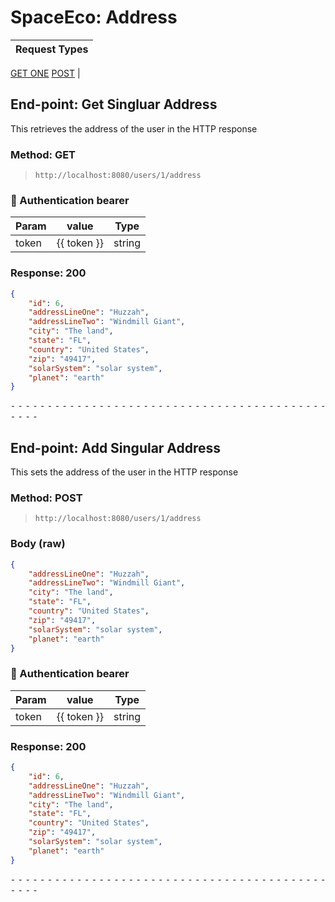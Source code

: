 # SpaceEco: Address

Request Types |
------------------|
[GET ONE](#End-point-Get-Singular-Address)
[POST](#End-point-Add-Singular-Address)
|


## End-point: Get Singluar Address
This retrieves the address of the user in the HTTP response

### Method: GET
>```
>http://localhost:8080/users/1/address
>```
### 🔑 Authentication bearer

| Param | value | Type |
|-----|-----|-----|
| token | {{ token }} | string |


### Response: 200
```json
{
    "id": 6,
    "addressLineOne": "Huzzah",
    "addressLineTwo": "Windmill Giant",
    "city": "The land",
    "state": "FL",
    "country": "United States",
    "zip": "49417",
    "solarSystem": "solar system",
    "planet": "earth"
}
```


⁃ ⁃ ⁃ ⁃ ⁃ ⁃ ⁃ ⁃ ⁃ ⁃ ⁃ ⁃ ⁃ ⁃ ⁃ ⁃ ⁃ ⁃ ⁃ ⁃ ⁃ ⁃ ⁃ ⁃ ⁃ ⁃ ⁃ ⁃ ⁃ ⁃ ⁃ ⁃ ⁃ ⁃ ⁃ ⁃ ⁃ ⁃ ⁃ ⁃ ⁃ ⁃ ⁃ ⁃ ⁃ ⁃ ⁃

## End-point: Add Singular Address
This sets the address of the user in the HTTP response

### Method: POST
>```
>http://localhost:8080/users/1/address
>```
### Body (**raw**)

```json
{
    "addressLineOne": "Huzzah",
    "addressLineTwo": "Windmill Giant",
    "city": "The land",
    "state": "FL",
    "country": "United States",
    "zip": "49417",
    "solarSystem": "solar system",
    "planet": "earth"
}
```

### 🔑 Authentication bearer

| Param | value | Type |
|-----|-----|-----|
| token | {{ token }} | string |


### Response: 200
```json
{
    "id": 6,
    "addressLineOne": "Huzzah",
    "addressLineTwo": "Windmill Giant",
    "city": "The land",
    "state": "FL",
    "country": "United States",
    "zip": "49417",
    "solarSystem": "solar system",
    "planet": "earth"
}
```


⁃ ⁃ ⁃ ⁃ ⁃ ⁃ ⁃ ⁃ ⁃ ⁃ ⁃ ⁃ ⁃ ⁃ ⁃ ⁃ ⁃ ⁃ ⁃ ⁃ ⁃ ⁃ ⁃ ⁃ ⁃ ⁃ ⁃ ⁃ ⁃ ⁃ ⁃ ⁃ ⁃ ⁃ ⁃ ⁃ ⁃ ⁃ ⁃ ⁃ ⁃ ⁃ ⁃ ⁃ ⁃ ⁃ ⁃
